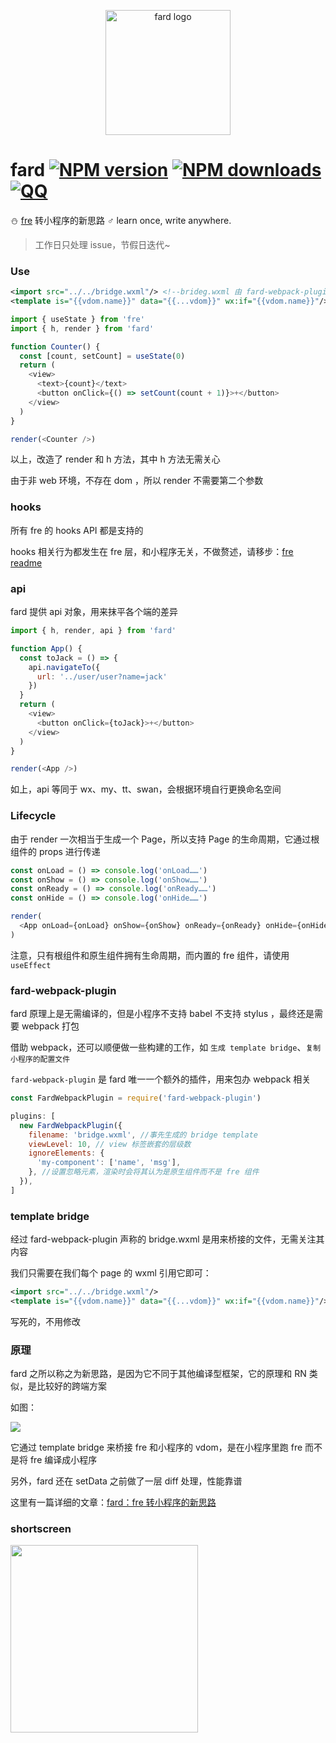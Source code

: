 <p align="center"><img src="https://ae01.alicdn.com/kf/HTB1gg8cc8aE3KVjSZLeq6xsSFXaQ.jpg" alt="fard logo" width="200px"></p>

# fard [![NPM version](https://img.shields.io/npm/v/fard.svg?style=flat-square)](https://npmjs.com/package/fard) [![NPM downloads](https://img.shields.io/npm/dt/fard.svg?style=flat-square)](https://npmjs.com/package/fard)  [![QQ](https://img.shields.io/badge/qq.group-813783512-ff69b4.svg?maxAge=2592000&style=flat-square)](https://jq.qq.com/?_wv=1027&k=5Zyggbc)

:snowman: [fre](https://github.com/132yse/fre) 转小程序的新思路 ♂ learn once, write anywhere.

> 工作日只处理 issue，节假日迭代~

### Use

```xml
<import src="../../bridge.wxml"/> <!--brideg.wxml 由 fard-webpack-plugin 构建-->
<template is="{{vdom.name}}" data="{{...vdom}}" wx:if="{{vdom.name}}"/>
```

```js
import { useState } from 'fre'
import { h, render } from 'fard'

function Counter() {
  const [count, setCount] = useState(0)
  return (
    <view>
      <text>{count}</text>
      <button onClick={() => setCount(count + 1)}>+</button>
    </view>
  )
}

render(<Counter />)
```

以上，改造了 render 和 h 方法，其中 h 方法无需关心

由于非 web 环境，不存在 dom ，所以 render 不需要第二个参数

### hooks

所有 fre 的 hooks API 都是支持的

hooks 相关行为都发生在 fre 层，和小程序无关，不做赘述，请移步：[fre readme](https://github.com/132yse/fre)

### api

fard 提供 api 对象，用来抹平各个端的差异

```js
import { h, render, api } from 'fard'

function App() {
  const toJack = () => {
    api.navigateTo({
      url: '../user/user?name=jack'
    })
  }
  return (
    <view>
      <button onClick={toJack}>+</button>
    </view>
  )
}

render(<App />)
```
如上，api 等同于 wx、my、tt、swan，会根据环境自行更换命名空间

### Lifecycle

由于 render 一次相当于生成一个 Page，所以支持 Page 的生命周期，它通过根组件的 props 进行传递

```js
const onLoad = () => console.log('onLoad……')
const onShow = () => console.log('onShow……')
const onReady = () => console.log('onReady……')
const onHide = () => console.log('onHide……')

render(
  <App onLoad={onLoad} onShow={onShow} onReady={onReady} onHide={onHide} />
)
```

注意，只有根组件和原生组件拥有生命周期，而内置的 fre 组件，请使用 `useEffect`

### fard-webpack-plugin

fard 原理上是无需编译的，但是小程序不支持 babel 不支持 stylus ，最终还是需要 webpack 打包

借助 webpack，还可以顺便做一些构建的工作，如 `生成 template bridge`、`复制小程序的配置文件`

`fard-webpack-plugin` 是 fard 唯一一个额外的插件，用来包办 webpack 相关

```js
const FardWebpackPlugin = require('fard-webpack-plugin')

plugins: [
  new FardWebpackPlugin({
    filename: 'bridge.wxml', //事先生成的 bridge template
    viewLevel: 10, // view 标签嵌套的层级数
    ignoreElements: {
      'my-component': ['name', 'msg'],
    }, //设置忽略元素，渲染时会将其认为是原生组件而不是 fre 组件
  }),
]
```

### template bridge

经过 fard-webpack-plugin 声称的 bridge.wxml 是用来桥接的文件，无需关注其内容

我们只需要在我们每个 page 的 wxml 引用它即可：

```xml
<import src="../../bridge.wxml"/>
<template is="{{vdom.name}}" data="{{...vdom}}" wx:if="{{vdom.name}}"/>
```

写死的，不用修改

### 原理

fard 之所以称之为新思路，是因为它不同于其他编译型框架，它的原理和 RN 类似，是比较好的跨端方案

如图：

![](http://tva1.sinaimg.cn/large/0060lm7Tly1g4jfdp3i3sj30d00mkwh0.jpg)

它通过 template bridge 来桥接 fre 和小程序的 vdom，是在小程序里跑 fre 而不是将 fre 编译成小程序

另外，fard 还在 setData 之前做了一层 diff 处理，性能靠谱

这里有一篇详细的文章：[fard：fre 转小程序的新思路](https://zhuanlan.zhihu.com/p/70363354)

### shortscreen

<img src="https://ae01.alicdn.com/kf/HTB1hwrVdfWG3KVjSZFP5jXaiXXaZ.gif" width="300px"/>
